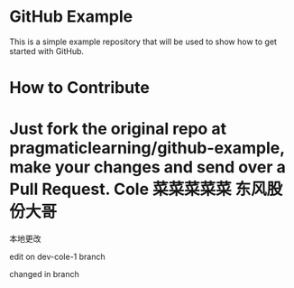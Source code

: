 GitHub Example
==============

This is a simple example repository that will be used to show how to get started with GitHub.

How to Contribute
=================

Just fork the original repo at pragmaticlearning/github-example, make your changes and send over a Pull Request.
Cole
菜菜菜菜菜
东风股份大哥
============
本地更改

edit on dev-cole-1 branch

changed in branch
